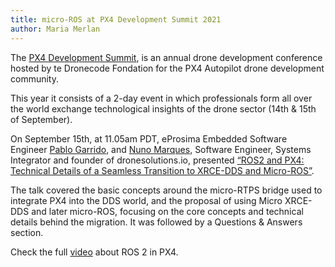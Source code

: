 ```yaml
---
title: micro-ROS at PX4 Development Summit 2021
author: Maria Merlan
---
```

The [PX4 Development Summit](https://events.linuxfoundation.org/px4-developer-summit/?utm_campaign=PX4%20Developer%20Summit%202021&utm_content=168780168&utm_medium=social&utm_source=twitter&hss_channel=tw-721094774), is an annual drone development conference hosted by te Dronecode Fondation for the PX4 Autopilot drone development community.

This year it consists of a 2-day event in which professionals form all over the world exchange technological insights of the drone sector (14th & 15th of September).

On September 15th, at 11.05am PDT, eProsima Embedded Software Engineer [Pablo Garrido](https://px4summit2021.sched.com/speaker/pablogarrido1), and [Nuno Marques](https://px4summit2021.sched.com/speaker/nuno9), Software Engineer, Systems Integrator and founder of dronesolutions.io, presented [“ROS2 and PX4: Technical Details of a Seamless Transition to XRCE-DDS and Micro-ROS”](https://px4summit2021.sched.com/event/m8Us/ros2-in-px4-technical-details-of-a-seamless-transition-to-xrce-dds-and-micro-ros-pablo-garrido-eprosima-nuno-marques-auterion?iframe=no).

The talk covered the basic concepts around the micro-RTPS bridge used to integrate PX4 into the DDS world, and the proposal of using Micro XRCE-DDS and later micro-ROS, focusing on the core concepts and technical details behind the migration. It was followed by a Questions & Answers section. 

Check the full [video](https://www.youtube.com/watch?v=F5oelooT67E) about ROS 2 in PX4.

